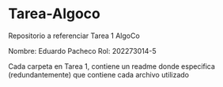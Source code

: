 # Tarea-Algoco
Repositorio a referenciar Tarea 1 AlgoCo

Nombre: Eduardo Pacheco
Rol: 202273014-5

Cada carpeta en Tarea 1, contiene un readme donde especifica (redundantemente) que contiene cada archivo utilizado
